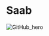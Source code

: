 # Saab
![GitHub_hero](https://user-images.githubusercontent.com/114987887/193782520-d9929227-eb5d-429c-b5ed-175da8e491da.jpg)
